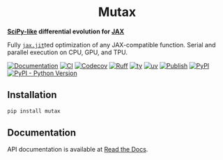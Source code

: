 # <div align="center">Mutax</div>

**[SciPy-like](https://docs.scipy.org/doc/scipy/reference/generated/scipy.optimize.differential_evolution.html) differential evolution for [JAX](https://github.com/jax-ml/jax)**

Fully [`jax.jit`](https://docs.jax.dev/en/latest/_autosummary/jax.jit.html#jax.jit)ted optimization of any JAX-compatible function. Serial and parallel execution on CPU, GPU, and TPU.

[![Documentation](https://img.shields.io/readthedocs/mutax)](https://mutax.readthedocs.io/)
[![CI](https://github.com/gerlero/mutax/actions/workflows/ci.yml/badge.svg)](https://github.com/gerlero/mutax/actions/workflows/ci.yml)
[![Codecov](https://codecov.io/gh/gerlero/mutax/branch/main/graph/badge.svg)](https://codecov.io/gh/gerlero/mutax)
[![Ruff](https://img.shields.io/endpoint?url=https://raw.githubusercontent.com/astral-sh/ruff/main/assets/badge/v2.json)](https://github.com/astral-sh/ruff)
[![ty](https://img.shields.io/endpoint?url=https://raw.githubusercontent.com/astral-sh/ty/main/assets/badge/v0.json)](https://github.com/astral-sh/ty)
[![uv](https://img.shields.io/endpoint?url=https://raw.githubusercontent.com/astral-sh/uv/main/assets/badge/v0.json)](https://github.com/astral-sh/uv)
[![Publish](https://github.com/gerlero/mutax/actions/workflows/pypi-publish.yml/badge.svg)](https://github.com/gerlero/mutax/actions/workflows/pypi-publish.yml)
[![PyPI](https://img.shields.io/pypi/v/mutax)](https://pypi.org/project/mutax/)
[![PyPI - Python Version](https://img.shields.io/pypi/pyversions/mutax)](https://pypi.org/project/mutax/)


## Installation

```bash
pip install mutax
```

## Documentation

API documentation is available at [Read the Docs](https://mutax.readthedocs.io/).
